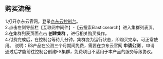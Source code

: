 ## 购买流程

1.打开京东云官网，登录[京东云控制台](https://console.jdcloud.com)。</br>
2.点击左侧导航栏【互联网中间件】-【云搜索Elasticsearch】进入集群列表页。</br>
3.在集群列表页面点击 **创建集群** ，进行相关购买操作。</br>
4.付费完成后，在控制台等待几分钟，集群变为运行状态，即购买完毕，可正常使用。
说明：ES产品在公测三个月期间免费，需要在京东云官网 **申请公测** ，申请通过后才能前往控制台创建ES集群，免费项目不适用于本产品的服务等级协议。
